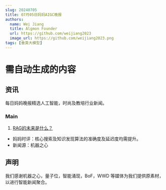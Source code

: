 ```yaml
---
slug: 20240705
title: 07月05日妈妈AIGC晚报
authors:
  name: Wei Jiang
  title: Algmon Founder
  url: https://github.com/weijiang2023
  image_url: https://github.com/weijiang2023.png
tags: [垂类大模型]
---
```


# 需自动生成的内容

## 资讯

每日妈妈晚报精选人工智能，时尚及教培行业新闻。

### Main

1. [RAG的未来是什么？](https://mp.weixin.qq.com/s/wk3nlPU0rKAcHCiELUCr1A)

- 妈妈时评：核心搜索及知识发现算法的准确度及延迟度均需提升。
- 新闻源：机器之心

## 声明

我们感谢机器之心，量子位，智能涌现，BoF，WWD 等媒体为我们提供原素材，以进行智能新闻聚合。
